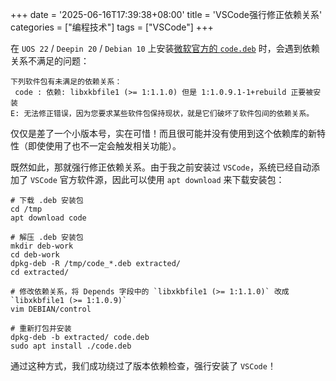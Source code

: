 +++
date = '2025-06-16T17:39:38+08:00'
title = 'VSCode强行修正依赖关系'
categories = ["编程技术"]
tags = ["VSCode"]
+++

在 `UOS 22` / `Deepin 20` / `Debian 10` 上安装[微软官方的 `code.deb`](https://code.visualstudio.com/Download) 时，会遇到依赖关系不满足的问题：

```text
下列软件包有未满足的依赖关系：
 code : 依赖: libxkbfile1 (>= 1:1.1.0) 但是 1:1.0.9.1-1+rebuild 正要被安装
E: 无法修正错误，因为您要求某些软件包保持现状，就是它们破坏了软件包间的依赖关系。
```

仅仅是差了一个小版本号，实在可惜！而且很可能并没有使用到这个依赖库的新特性（即使使用了也不一定会触发相关功能）。

既然如此，那就强行修正依赖关系。由于我之前安装过 `VSCode`，系统已经自动添加了 `VSCode` 官方软件源，因此可以使用 `apt download` 来下载安装包：

```shell
# 下载 .deb 安装包
cd /tmp
apt download code

# 解压 .deb 安装包
mkdir deb-work
cd deb-work
dpkg-deb -R /tmp/code_*.deb extracted/
cd extracted/

# 修改依赖关系，将 Depends 字段中的 `libxkbfile1 (>= 1:1.1.0)` 改成 `libxkbfile1 (>= 1:1.0.9)`
vim DEBIAN/control 

# 重新打包并安装
dpkg-deb -b extracted/ code.deb
sudo apt install ./code.deb 
```

通过这种方式，我们成功绕过了版本依赖检查，强行安装了 `VSCode`！
